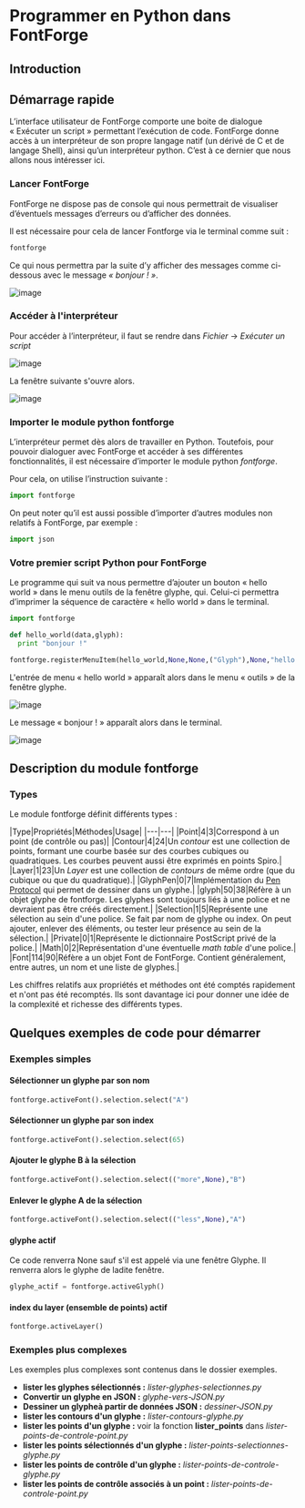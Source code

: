 # Programmer en Python dans FontForge

## Introduction

## Démarrage rapide

L’interface utilisateur de FontForge comporte une boite de dialogue « Exécuter un script » permettant l’exécution de code. FontForge donne accès à un interpréteur de son propre langage natif (un dérivé de C et de langage Shell), ainsi qu’un interpréteur python. C’est à ce dernier que nous allons nous intéresser ici.

### Lancer FontForge

FontForge ne dispose pas de console qui nous permettrait de visualiser d’éventuels messages d’erreurs ou d’afficher des données.

Il est nécessaire pour cela de lancer Fontforge via le terminal comme suit :

```bash
fontforge
```

Ce qui nous permettra par la suite d’y afficher des messages comme ci-dessous avec le message *« bonjour ! »*.

![image](images/fontforge-terminal-message.png "Afficher un message dans le terminal.")

### Accéder à l'interpréteur

Pour accéder à l’interpréteur, il faut se rendre dans *Fichier* → *Exécuter un script*

![image](images/fontforge-menu-executer-un-script.png "Accéder à l'interpréteur.")

La fenêtre suivante s'ouvre alors.

![image](images/fontforge-fenetre-executer-un-script.png "Accéder à l'interpréteur.")

### Importer le module python fontforge

L’interpréteur permet dès alors de travailler en Python. Toutefois, pour pouvoir dialoguer avec FontForge et accéder à ses différentes fonctionnalités, il est nécessaire d’importer le module python *fontforge*.

Pour cela, on utilise l’instruction suivante :

```python
import fontforge
```

On peut noter qu’il est aussi possible d’importer d’autres modules non relatifs à FontForge, par exemple :

```python
import json
```

### Votre premier script Python pour FontForge

Le programme qui suit va nous permettre d’ajouter un bouton « hello world » dans le menu outils de la fenêtre glyphe, qui. Celui-ci permettra d’imprimer la séquence de caractère « hello world » dans le terminal.

```python
import fontforge

def hello_world(data,glyph):
  print "bonjour !"

fontforge.registerMenuItem(hello_world,None,None,("Glyph"),None,"hello world")
```

L'entrée de menu « hello world » apparaît alors dans le menu « outils » de la fenêtre glyphe.

![image](images/fontforge-fenetre-glyphe-menu-outils.png "Accès au menu Outils de la fenêtre glyphe.")

Le message « bonjour ! » apparaît alors dans le terminal.

![image](images/fontforge-terminal-message.png "Afficher un message dans le terminal.")

## Description du module fontforge

### Types

Le module fontforge définit différents types :

|Type|Propriétés|Méthodes|Usage|
|---|---|
|Point|4|3|Correspond à un point (de contrôle ou pas)|
|Contour|4|24|Un *contour* est une collection de points, formant une courbe basée sur des courbes cubiques ou quadratiques. Les courbes peuvent aussi être exprimés en points Spiro.|
|Layer|1|23|Un *Layer* est une collection de *contours* de même ordre (que du cubique ou que du quadratique).|
|GlyphPen|0|7|Implémentation du [Pen Protocol](http://www.robofab.org/objects/pen.html) qui permet de dessiner dans un glyphe.|
|glyph|50|38|Réfère à un objet glyphe de fontforge. Les glyphes sont toujours liés à une police et ne devraient pas être créés directement.|
|Selection|1|5|Représente une sélection au sein d'une police. Se fait par nom de glyphe ou index. On peut ajouter, enlever des éléments, ou tester leur présence au sein de la sélection.|
|Private|0|1|Représente le dictionnaire PostScript privé de la police.|
|Math|0|2|Représentation d'une éventuelle *math table* d'une police.|
|Font|114|90|Réfère a un objet Font de FontForge. Contient généralement, entre autres, un nom et une liste de glyphes.|

Les chiffres relatifs aux propriétés et méthodes ont été comptés rapidement et n'ont pas été recomptés. Ils sont davantage ici pour donner une idée de la complexité et richesse des différents types.

## Quelques exemples de code pour démarrer

### Exemples simples

#### Sélectionner un glyphe par son nom

```python
fontforge.activeFont().selection.select("A")
```

#### Sélectionner un glyphe par son index

```python
fontforge.activeFont().selection.select(65)
```

#### Ajouter le glyphe B à la sélection

```python
fontforge.activeFont().selection.select(("more",None),"B")
```

#### Enlever le glyphe A de la sélection

```python
fontforge.activeFont().selection.select(("less",None),"A")
```

#### glyphe actif

Ce code renverra None sauf s'il est appelé via une fenêtre Glyphe. Il renverra alors le glyphe de ladite fenêtre.

```python
glyphe_actif = fontforge.activeGlyph()
```

#### index du layer (ensemble de points) actif

```python
fontforge.activeLayer()
```

### Exemples plus complexes

Les exemples plus complexes sont contenus dans le dossier exemples.

* **lister les glyphes sélectionnés :** *lister-glyphes-selectionnes.py*
* **Convertir un glyphe en JSON :** *glyphe-vers-JSON.py*
* **Dessiner un glypheà partir de données JSON :** *dessiner-JSON.py*
* **lister les contours d'un glyphe :** *lister-contours-glyphe.py*
* **lister les points d'un glyphe :** voir la fonction **lister_points** dans *lister-points-de-controle-point.py*
* **lister les points sélectionnés d'un glyphe :** *lister-points-selectionnes-glyphe.py*
* **lister les points de contrôle d'un glyphe :** *lister-points-de-controle-glyphe.py*
* **lister les points de contrôle associés à un point :** *lister-points-de-controle-point.py*
